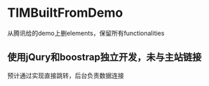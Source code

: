 # TIMBuiltFromDemo

从腾讯给的demo上删elements，保留所有functionalities

## 使用jQury和boostrap独立开发，未与主站链接

预计通过<a>实现直接跳转，后台负责数据连接
